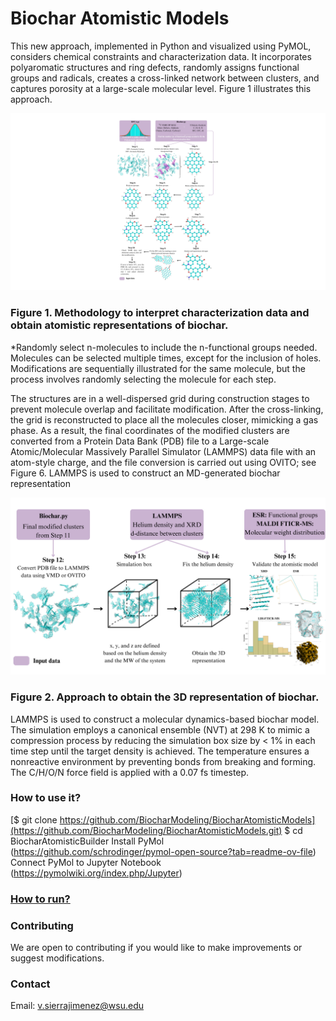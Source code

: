 # Biochar Atomistic Models
This new approach, implemented in Python and visualized using PyMOL, considers chemical constraints and characterization data. It incorporates polyaromatic structures and ring defects, randomly assigns functional groups and radicals, creates a cross-linked network between clusters, and captures porosity at a large-scale molecular level. Figure 1 illustrates this approach.

![plot](./Figures/1.png)
### Figure 1. Methodology to interpret characterization data and obtain atomistic representations of biochar. 
*Randomly select n-molecules to include the n-functional groups needed. Molecules can be selected multiple times, except for the inclusion of holes. 
Modifications are sequentially illustrated for the same molecule, but the process involves randomly selecting the molecule for each step. 

The structures are in a well-dispersed grid during construction stages to prevent molecule overlap and facilitate modification. After the cross-linking, the grid is reconstructed to place all the molecules closer, mimicking a gas phase. As a result, the final coordinates of the modified clusters are converted from a Protein Data Bank (PDB) file to a Large-scale Atomic/Molecular Massively Parallel Simulator (LAMMPS) data file with an atom-style charge, and the file conversion is carried out using OVITO; see Figure 6. LAMMPS is used to construct an MD-generated biochar representation

![plot](./Figures/2.png)
### Figure 2. Approach to obtain the 3D representation of biochar. 

LAMMPS is used to construct a molecular dynamics-based biochar model. The simulation employs a canonical ensemble (NVT) at 298 K to mimic a compression process by reducing the simulation box size by < 1% in each time step until the target density is achieved. The temperature ensures a nonreactive environment by preventing bonds from breaking and forming. The C/H/O/N force field is applied with a 0.07 fs timestep.

### How to use it?

[$ git clone https://github.com/BiocharModeling/BiocharAtomisticModels](https://github.com/BiocharModeling/BiocharAtomisticModels.git) 
$ cd BiocharAtomisticBuilder
Install PyMol (https://github.com/schrodinger/pymol-open-source?tab=readme-ov-file)
Connect PyMol to Jupyter Notebook (https://pymolwiki.org/index.php/Jupyter)

###  [How to run?](https://www.youtube.com/watch?v=V4YJs-slrXk)

### Contributing
We are open to contributing if you would like to make improvements or suggest modifications.

### Contact
Email: v.sierrajimenez@wsu.edu
